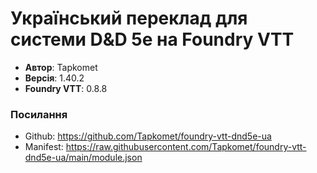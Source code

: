 # Український переклад для системи D&D 5e на Foundry VTT

* **Автор**: Tapkomet
* **Версія**: 1.40.2
* **Foundry VTT**: 0.8.8

### Посилання

* Github: https://github.com/Tapkomet/foundry-vtt-dnd5e-ua
* Manifest: https://raw.githubusercontent.com/Tapkomet/foundry-vtt-dnd5e-ua/main/module.json
